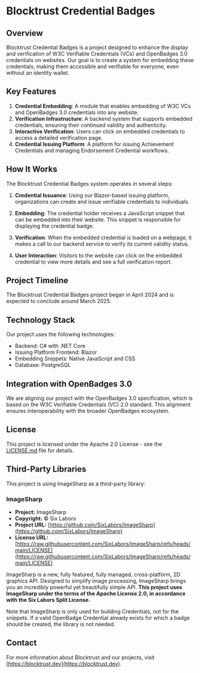 # Blocktrust Credential Badges

## Overview

Blocktrust Credential Badges is a project designed to enhance the display and verification of W3C Verifiable Credentials (VCs) and OpenBadges 3.0 credentials on websites. Our goal is to create a system for embedding these credentials, making them accessible and verifiable for everyone, even without an identity wallet.

## Key Features

1. **Credential Embedding**: A module that enables embedding of W3C VCs and OpenBadges 3.0 credentials into any website.
2. **Verification Infrastructure**: A backend system that supports embedded credentials, ensuring their continued validity and authenticity.
3. **Interactive Verification**: Users can click on embedded credentials to access a detailed verification page.
4. **Credential Issuing Platform**: A platform for issuing Achievement Credentials and managing Endorsement Credential workflows.

## How It Works

The Blocktrust Credential Badges system operates in several steps:

1. **Credential Issuance**: Using our Blazor-based issuing platform, organizations can create and issue verifiable credentials to individuals.

2. **Embedding**: The credential holder receives a JavaScript snippet that can be embedded into their website. This snippet is responsible for displaying the credential badge.

3. **Verification**: When the embedded credential is loaded on a webpage, it makes a call to our backend service to verify its current validity status.

4. **User Interaction**: Visitors to the website can click on the embedded credential to view more details and see a full verification report.


## Project Timeline

The Blocktrust Credential Badges project began in April 2024 and is expected to conclude around March 2025.

## Technology Stack

Our project uses the following technologies:

- Backend: C# with .NET Core
- Issuing Platform Frontend: Blazor
- Embedding Snippets: Native JavaScript and CSS
- Database: PostgreSQL

## Integration with OpenBadges 3.0

We are aligning our project with the OpenBadges 3.0 specification, which is based on the W3C Verifiable Credentials (VC) 2.0 standard. This alignment ensures interoperability with the broader OpenBadges ecosystem.


## License

This project is licensed under the Apache 2.0 License - see the [LICENSE.md](link-to-license-file) file for details.

## Third-Party Libraries

This project is using ImageSharp as a third-party library:

### ImageSharp

- **Project:** ImageSharp
- **Copyright:** © Six Labors
- **Project URL:** [https://github.com/SixLabors/ImageSharp](https://github.com/SixLabors/ImageSharp)
- **License URL:** [https://raw.githubusercontent.com/SixLabors/ImageSharp/refs/heads/main/LICENSE](https://raw.githubusercontent.com/SixLabors/ImageSharp/refs/heads/main/LICENSE)

ImageSharp is a new, fully featured, fully managed, cross-platform, 2D graphics API. Designed to simplify image processing, ImageSharp brings you an incredibly powerful yet beautifully simple API.
**This project uses ImageSharp under the terms of the Apache License 2.0, in accordance with the Six Labors Split License.**

Note that ImageSharp is only used for building Credentials, not for the snippets. If a valid OpenBadge Credential already exists for which a badge should be created, the library is not needed.

## Contact

For more information about Blocktrust and our projects, visit [https://blocktrust.dev](https://blocktrust.dev).
